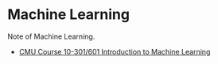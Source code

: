 # Machine Learning

Note of Machine Learning.

* [CMU Course 10-301/601 Introduction to Machine Learning](./cmu-10601/)
